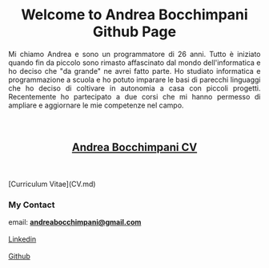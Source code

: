 <h1 align = 'center'> Welcome to Andrea Bocchimpani Github Page </h1>

<div style="text-align:justify">
Mi chiamo Andrea e sono un programmatore di 26 anni. Tutto è iniziato quando fin da piccolo sono rimasto affascinato dal mondo dell'informatica e ho deciso che "da grande" ne avrei fatto parte. Ho studiato informatica e programmazione a scuola e ho potuto imparare le basi di parecchi linguaggi che ho deciso di coltivare in autonomia a casa con piccoli progetti.
Recentemente ho partecipato a due corsi che mi hanno permesso di ampliare e aggiornare le mie competenze nel campo. 
</div>


<br>
<br>
<h2 align = 'center'>
  <a href = "CV.md">Andrea Bocchimpani CV</a>
</h2>
<br>
<br>
[Curriculum Vitae](CV.md)

### My Contact

email: **andreabocchimpani@gmail.com**
<br>
<br>
[Linkedin](https://www.linkedin.com/in/andrea-bocchimpani-28a868150/)
<br>
<br>
[Github](https://github.com/andreabocchimpani)
